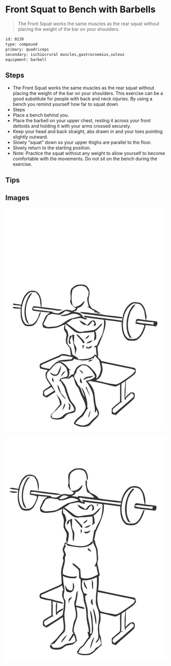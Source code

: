 # Front Squat to Bench with Barbells
> The Front Squat works the same muscles as the rear squat without placing the weight of the bar on your shoulders.

``` 
id: 0139 
type: compound 
primary: quadriceps 
secondary: ischiocrural muscles,gastrocnemius,soleus 
equipment: barbell 
``` 

## Steps

 - The Front Squat works the same muscles as the rear squat without placing the weight of the bar on your shoulders. This exercise can be a good substitute for people with back and neck injuries. By using a bench you remind yourself how far to squat down
 - Steps
 - Place a bench behind you.
 - Place the barbell on your upper chest, resting it across your front deltoids and holding it with your arms crossed securely.
 - Keep your head and back straight, abs drawn in and your toes pointing slightly outward.
 - Slowly “squat” down so your upper thighs are parallel to the floor.
 - Slowly return to the starting position.
 - Note: Practice the squat without any weight to allow yourself to become comfortable with the movements. Do not sit on the bench during the exercise.

## Tips


## Images

![](./../svg/0139-relaxation.svg)

![](./../svg/0139-tension.svg)
